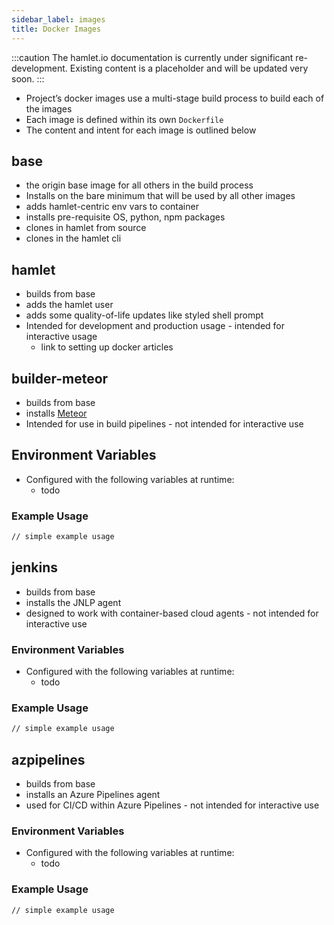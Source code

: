 ```yaml
---
sidebar_label: images
title: Docker Images
---
```

:::caution
The hamlet.io documentation is currently under significant re-development. Existing content is a placeholder and will be updated very soon.
:::

* Project’s docker images use a multi-stage build process to build each of the images
* Each image is defined within its own `Dockerfile`
* The content and intent for each image is outlined below

## base

* the origin base image for all others in the build process
* Installs on the bare minimum that will be used by all other images
* adds hamlet-centric env vars to container
* installs pre-requisite OS, python, npm packages
* clones in hamlet from source
* clones in the hamlet cli

## hamlet

* builds from base
* adds the hamlet user
* adds some quality-of-life updates like styled shell prompt
* Intended for development and production usage - intended for interactive usage
  * link to setting up docker articles

## builder-meteor

* builds from base
* installs [Meteor](https://www.meteor.com/)
* Intended for use in build pipelines - not intended for interactive use

## Environment Variables

* Configured with the following variables at runtime:
  * todo

### Example Usage

```sh
// simple example usage
```

## jenkins

* builds from base
* installs the JNLP agent
* designed to work with container-based cloud agents - not intended for interactive use

### Environment Variables

* Configured with the following variables at runtime:
  * todo

### Example Usage

```sh
// simple example usage
```

## azpipelines

* builds from base
* installs an Azure Pipelines agent
* used for CI/CD within Azure Pipelines - not intended for interactive use

### Environment Variables

* Configured with the following variables at runtime:
  * todo

### Example Usage

```sh
// simple example usage
```
